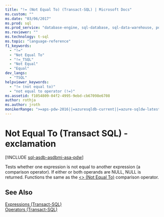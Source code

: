 ```yaml
---
title: "!= (Not Equal To) (Transact-SQL) | Microsoft Docs"
ms.custom: ""
ms.date: "03/06/2017"
ms.prod: sql
ms.prod_service: "database-engine, sql-database, sql-data-warehouse, pdw"
ms.reviewer: ""
ms.technology: t-sql
ms.topic: "language-reference"
f1_keywords: 
  - "!="
  - "Not Equal To"
  - "!=_TSQL"
  - "Not Equal"
  - "Equal"
dev_langs: 
  - "TSQL"
helpviewer_keywords: 
  - "!= (not equal to)"
  - "not equal to operator (!=)"
ms.assetid: f1054809-04f2-4995-9ebd-cb67098e6708
author: rothja
ms.author: jroth
monikerRange: ">=aps-pdw-2016||=azuresqldb-current||=azure-sqldw-latest||>=sql-server-2016||=sqlallproducts-allversions||>=sql-server-linux-2017||=azuresqldb-mi-current"
---
```

# Not Equal To (Transact SQL) - exclamation
[!INCLUDE [sql-asdb-asdbmi-asa-pdw](../../includes/applies-to-version/sql-asdb-asdbmi-asa-pdw.md)]

  Tests whether one expression is not equal to another expression (a comparison operator). If either or both operands are NULL, NULL is returned. Functions the same as the [<> (Not Equal To)](../../t-sql/language-elements/not-equal-to-transact-sql-traditional.md) comparison operator.  
  
## See Also  
 [Expressions &#40;Transact-SQL&#41;](../../t-sql/language-elements/expressions-transact-sql.md)   
 [Operators &#40;Transact-SQL&#41;](../../t-sql/language-elements/operators-transact-sql.md)  
  
  
